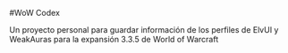 #WoW Codex

Un proyecto personal para guardar información de los perfiles de ElvUI y WeakAuras para la expansión 3.3.5 de World of Warcraft